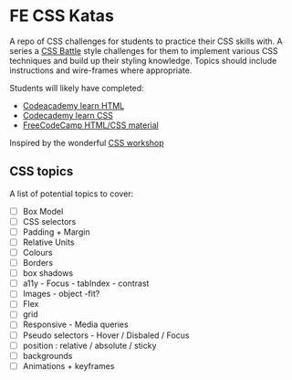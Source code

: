 # FE CSS Katas

A repo of CSS challenges for students to practice their CSS skills with. A series a [CSS Battle](https://cssbattle.dev/) style challenges for them to implement various CSS techniques and build up their styling knowledge. Topics should include instructions and wire-frames where appropriate.

Students will likely have completed:

- [Codeacademy learn HTML](https://www.codecademy.com/learn/learn-html)
- [Codecademy learn CSS](https://www.codecademy.com/learn/learn-css)
- [FreeCodeCamp HTML/CSS material](https://learn.freecodecamp.org/)

Inspired by the wonderful [CSS workshop](https://github.com/northcoders/css-workshop)
 

## CSS topics

A list of potential topics to cover:

- [ ] Box Model
- [ ] CSS selectors
- [ ] Padding + Margin
- [ ] Relative Units
- [ ] Colours
- [ ] Borders
- [ ] box shadows
- [ ] a11y - Focus - tabIndex - contrast
- [ ] Images - object -fit?
- [ ] Flex
- [ ] grid
- [ ] Responsive - Media queries
- [ ] Pseudo selectors - Hover / Disbaled / Focus
- [ ] position : relative / absolute / sticky
- [ ] backgrounds
- [ ] Animations + keyframes